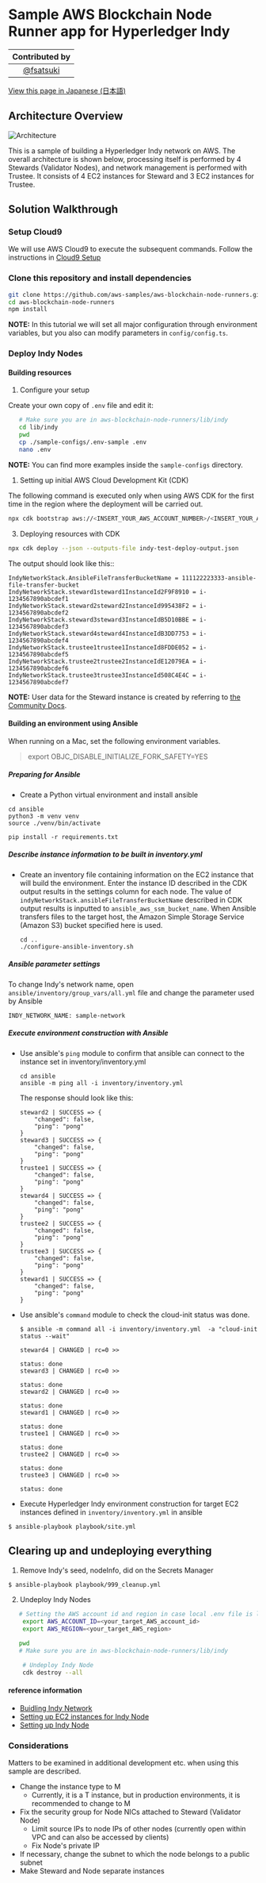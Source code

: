 # Sample AWS Blockchain Node Runner app for Hyperledger Indy

| Contributed by |
|:--------------------:|
| [@fsatsuki](https://github.com/fsatsuki) |

[View this page in Japanese (日本語)](./README_ja.md)

## Architecture Overview

![Architecture](./doc/assets/Architecture.png)

This is a sample of building a Hyperledger Indy network on AWS.
The overall architecture is shown below, processing itself is performed by 4 Stewards (Validator Nodes), and network management is performed with Trustee. It consists of 4 EC2 instances for Steward and 3 EC2 instances for Trustee.

## Solution Walkthrough

### Setup Cloud9

We will use AWS Cloud9 to execute the subsequent commands. Follow the instructions in [Cloud9 Setup](../../docs/setup-cloud9.md)

### Clone this repository and install dependencies

```bash
git clone https://github.com/aws-samples/aws-blockchain-node-runners.git
cd aws-blockchain-node-runners
npm install
```

**NOTE:** In this tutorial we will set all major configuration through environment variables, but you also can modify parameters in `config/config.ts`.

### Deploy Indy Nodes

#### Building resources

1. Configure  your setup

Create your own copy of `.env` file and edit it:
```bash
   # Make sure you are in aws-blockchain-node-runners/lib/indy
   cd lib/indy
   pwd
   cp ./sample-configs/.env-sample .env
   nano .env
```
   **NOTE:** You can find more examples inside the `sample-configs` directory.

1. Setting up initial AWS Cloud Development Kit (CDK)

The following command is executed only when using AWS CDK for the first time in the region where the deployment will be carried out.

```bash
npx cdk bootstrap aws://<INSERT_YOUR_AWS_ACCOUNT_NUMBER>/<INSERT_YOUR_AWS_REGION>
```

3. Deploying resources with CDK

```bash
npx cdk deploy --json --outputs-file indy-test-deploy-output.json

```

The output should look like this::

```
IndyNetworkStack.AnsibleFileTransferBucketName = 111122223333-ansible-file-transfer-bucket
IndyNetworkStack.steward1steward1InstanceId2F9F8910 = i-1234567890abcdef1
IndyNetworkStack.steward2steward2InstanceId995438F2 = i-1234567890abcdef2
IndyNetworkStack.steward3steward3InstanceIdB5D10BBE = i-1234567890abcdef3
IndyNetworkStack.steward4steward4InstanceIdB3DD7753 = i-1234567890abcdef4
IndyNetworkStack.trustee1trustee1InstanceId8FDDE052 = i-1234567890abcdef5
IndyNetworkStack.trustee2trustee2InstanceIdE12079EA = i-1234567890abcdef6
IndyNetworkStack.trustee3trustee3InstanceId508C4E4C = i-1234567890abcdef7
```

**NOTE:** User data for the Steward instance is created by referring to [the Community Docs](https://github.com/hyperledger/indy-node/blob/main/docs/source/install-docs/AWS-NodeInstall-20.04.md).

#### Building an environment using Ansible

When running on a Mac, set the following environment variables.

> export OBJC_DISABLE_INITIALIZE_FORK_SAFETY=YES


##### Preparing for Ansible

- Create a Python virtual environment and install ansible
 ```
 cd ansible
 python3 -m venv venv
 source ./venv/bin/activate
 ```

 ```
 pip install -r requirements.txt
 ```

##### Describe instance information to be built in inventory.yml

- Create an inventory file containing information on the EC2 instance that will build the environment. Enter the instance ID described in the CDK output results in the settings column for each node. The value of `indyNetworkStack.ansibleFileTransferBucketName` described in CDK output results is inputted to `ansible_aws_ssm_bucket_name`. When Ansible transfers files to the target host, the Amazon Simple Storage Service (Amazon S3) bucket specified here is used.

  ```
  cd ..
  ./configure-ansible-inventory.sh
  ```


##### Ansible parameter settings
To change Indy's network name, open `ansible/inventory/group_vars/all.yml` file and change the parameter used by Ansible

```
INDY_NETWORK_NAME: sample-network
```

##### Execute environment construction with Ansible

- Use ansible's `ping` module to confirm that ansible can connect to the instance set in inventory/inventory.yml

  ```
  cd ansible
  ansible -m ping all -i inventory/inventory.yml
  ```
  The response should look like this:

  ```
  steward2 | SUCCESS => {
      "changed": false,
      "ping": "pong"
  }
  steward3 | SUCCESS => {
      "changed": false,
      "ping": "pong"
  }
  trustee1 | SUCCESS => {
      "changed": false,
      "ping": "pong"
  }
  steward4 | SUCCESS => {
      "changed": false,
      "ping": "pong"
  }
  trustee2 | SUCCESS => {
      "changed": false,
      "ping": "pong"
  }
  trustee3 | SUCCESS => {
      "changed": false,
      "ping": "pong"
  }
  steward1 | SUCCESS => {
      "changed": false,
      "ping": "pong"
  }
  ```

- Use ansible's `command` module to check the cloud-init status was done.

  ```
  $ ansible -m command all -i inventory/inventory.yml  -a "cloud-init status --wait"

  steward4 | CHANGED | rc=0 >>

  status: done
  steward3 | CHANGED | rc=0 >>

  status: done
  steward2 | CHANGED | rc=0 >>

  status: done
  steward1 | CHANGED | rc=0 >>

  status: done
  trustee1 | CHANGED | rc=0 >>

  status: done
  trustee2 | CHANGED | rc=0 >>

  status: done
  trustee3 | CHANGED | rc=0 >>

  status: done
  ```

- Execute Hyperledger Indy environment construction for target EC2 instances defined in `inventory/inventory.yml` in ansible
 ```
 $ ansible-playbook playbook/site.yml
 ```

## Clearing up and undeploying everything

1. Remove Indy's seed, nodeInfo, did on the Secrets Manager

```bash
$ ansible-playbook playbook/999_cleanup.yml
```

2. Undeploy Indy Nodes

```bash
   # Setting the AWS account id and region in case local .env file is lost
    export AWS_ACCOUNT_ID=<your_target_AWS_account_id>
    export AWS_REGION=<your_target_AWS_region>

   pwd
   # Make sure you are in aws-blockchain-node-runners/lib/indy

    # Undeploy Indy Node
    cdk destroy --all
```


#### reference information

-   [Buidling Indy Network](https://github.com/pSchlarb/indy-node/blob/documentationUpdate/docs/source/NewNetwork/NewNetwork.md)
-   [Setting up EC2 instances for Indy Node](https://github.com/hyperledger/indy-node/blob/main/docs/source/install-docs/AWS-NodeInstall-20.04.md)
-   [Setting up Indy Node](https://github.com/pSchlarb/indy-node/blob/documentationUpdate/docs/source/installation-and-configuration.md)
    ​

### Considerations

Matters to be examined in additional development etc. when using this sample are described.

-   Change the instance type to M
    -   Currently, it is a T instance, but in production environments, it is recommended to change to M
-   Fix the security group for Node NICs attached to Steward (Validator Node)
    -   Limit source IPs to node IPs of other nodes (currently open within VPC and can also be accessed by clients)
    -   Fix Node's private IP
-   If necessary, change the subnet to which the node belongs to a public subnet
-   Make Steward and Node separate instances
